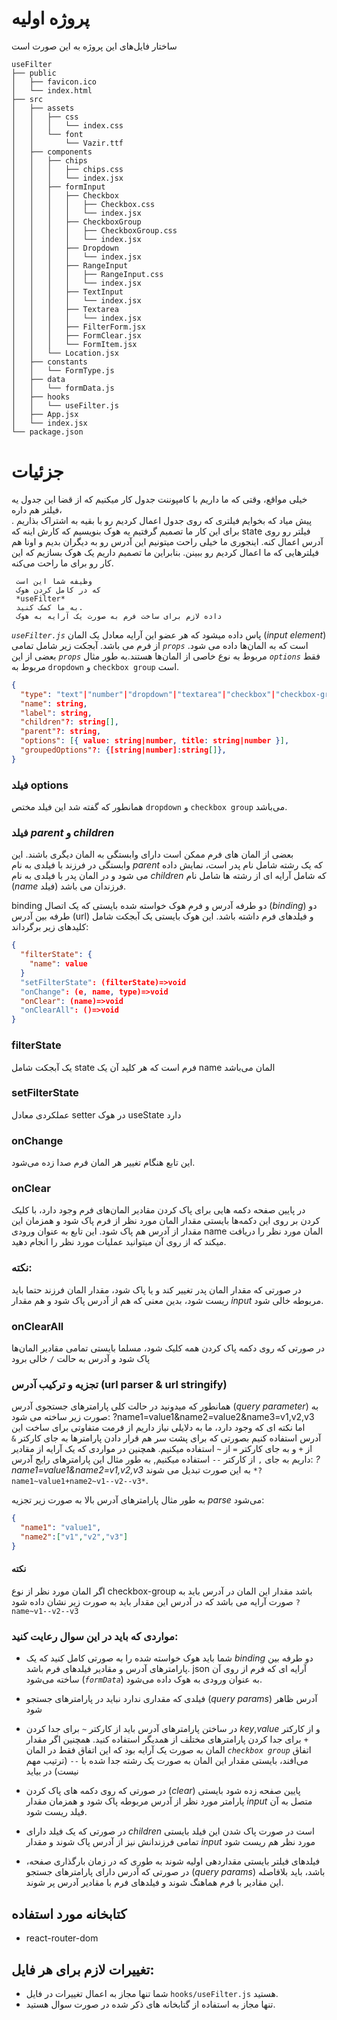 # پروژه اولیه
ساختار فایل‌های این پروژه به این صورت است

```
useFilter
├── public
│   ├── favicon.ico
│   └── index.html
├── src
│   ├── assets
│   │   ├── css
│   │   │   └── index.css
│   │   └── font
│   │       └── Vazir.ttf
│   ├── components
│   │   ├── chips
│   │   │   ├── chips.css
│   │   │   └── index.jsx
│   │   ├── formInput
│   │   │   ├── Checkbox
│   │   │   │   ├── Checkbox.css
│   │   │   │   └── index.jsx
│   │   │   ├── CheckboxGroup
│   │   │   │   ├── CheckboxGroup.css
│   │   │   │   └── index.jsx
│   │   │   ├── Dropdown
│   │   │   │   └── index.jsx
│   │   │   ├── RangeInput
│   │   │   │   ├── RangeInput.css
│   │   │   │   └── index.jsx
│   │   │   ├── TextInput
│   │   │   │   └── index.jsx
│   │   │   ├── Textarea
│   │   │   │   └── index.jsx
│   │   │   ├── FilterForm.jsx
│   │   │   ├── FormClear.jsx
│   │   │   └── FormItem.jsx
│   │   └── Location.jsx
│   ├── constants
│   │   └── FormType.js
│   ├── data
│   │   └── formData.js
│   ├── hooks
│   │   └── useFilter.js
│   ├── App.jsx
│   └── index.jsx
└── package.json
```


# جزئیات



خیلی مواقع، وقتی که ما داریم با کامپوننت جدول کار میکنیم که از قضا این جدول یه فیلتر هم داره،  
پیش میاد که بخوایم فیلتری که روی جدول اعمال کردیم رو با بقیه به اشتراک بذاریم .
برای این کار ما تصمیم گرفتیم یه هوک بنویسیم که کارش اینه که 
state
فیلتر رو روی آدرس اعمال کنه. اینجوری ما خیلی راحت میتونیم این آدرس رو به دیگران بدیم و اونا هم فیلترهایی
که ما اعمال کردیم رو ببینن. بنابراین ما تصمیم داریم یک هوک بسازیم که این کار رو برای ما راحت می‌کنه. 

     وظیفه شما این است
     که در کامل کردن هوک 
     *useFilter*
     به ما کمک کنید.
     داده لازم برای ساخت فرم به صورت یک آرایه به هوک
   *`useFilter.js`*
      پاس داده میشود که هر عضو این آرایه معادل یک المان 
      (*input element*)
      از فرم می باشد. آبجکت زیر شامل تمامی 
      *`props`*
      است که به المان‌ها داده می شود. بعضی از این 
     *`props`*
      مربوط به نوع خاصی از المان‌ها هستند.به طور مثال 
*`options`*
فقط مربوط به 
`dropdown` و `checkbox group` 
است.


```json
{
  "type": "text"|"number"|"dropdown"|"textarea"|"checkbox"|"checkbox-group",
  "name": string,
  "label": string,
  "children"?: string[],
  "parent"?: string,
  "options": [{ value: string|number, title: string|number }],
  "groupedOptions"?: {[string|number]:string[]},
}
```

### فیلد options
همانطور که گفته شد این فیلد مختص 
`dropdown` و `checkbox group` 
می‌باشد.
### فیلد *parent* و *children*
بعضی از المان های فرم ممکن است دارای وابستگی به المان دیگری باشند. 
این وابستگی در فرزند با فیلدی به نام 
*parent*
که یک رشته شامل نام پدر است، نمایش داده می شود و در المان پدر با فیلدی به نام 
*children*
 که شامل آرایه ای از رشته ها شامل نام
 (*name* فیلد)
  فرزندان می باشد. 

  binding دو طرفه آدرس و فرم
هوک خواسته شده بایستی که یک اتصال
(*binding*)
دو طرفه بین آدرس
(url) 
و فیلدهای فرم داشته باشد. این هوک بایستی یک آبجکت شامل کلیدهای زیر برگرداند:

```json
{
  "filterState": {
    "name": value
  }
  "setFilterState": (filterState)=>void
  "onChange": (e, name, type)=>void
  "onClear": (name)=>void
  "onClearAll": ()=>void
}
```

### filterState
یک آبجکت شامل state
فرم است که هر کلید آن یک name
المان می‌باشد
### setFilterState
عملکردی معادل setter
در هوک 
useState دارد

### onChange
این تابع هنگام تغییر هر المان فرم صدا زده می‌شود.

### onClear
در پایین صفحه دکمه هایی برای پاک کردن مقادیر المان‌های فرم‌ وجود دارد، با کلیک کردن بر روی این دکمه‌ها بایستی 
مقدار المان مورد نظر از فرم پاک شود و همزمان این مقدار از آدرس هم پاک شود. این تابع به عنوان ورودی 
name 
المان مورد نظر را دریافت میکند که از روی آن میتوانید عملیات مورد نظر را انجام دهید.
### نکته:
 در صورتی که مقدار المان پدر تغییر کند و یا پاک شود، مقدار المان فرزند حتما باید ریست شود، بدین معنی
که هم از آدرس پاک شود و هم مقدار 
*input*
مربوطه خالی شود.

### onClearAll
در صورتی که روی دکمه پاک کردن همه کلیک شود، مسلما بایستی تمامی مقادیر المان‌ها پاک شود و آدرس به حالت 
`/`
خالی برود

### تجزیه و ترکیب آدرس (url parser & url stringify)
 همانطور که میدونید در حالت کلی پارامترهای جستجوی آدرس
  (*query parameter*) 
  به صورت زیر ساخته می شود:
  ?name1=value1&name2=value2&name3=v1,v2,v3
  اما نکته ای که وجود دارد، ما به دلایلی نیاز داریم از فرمت
   متفاوتی برای ساخت این آدرس استفاده کنیم بصورتی که برای پشت سر هم قرار دادن پارامترها به جای کارکتر
  `&` 
  از 
  `+`
  و به جای کارکتر
`=`
 از 
 `~`
استفاده میکنیم. همچنین در مواردی که یک آرایه از مقادیر داریم به جای 
`,` 
از کارکتر 
`--`
استفاده میکنیم, به طور مثال این پارامترهای رایج آدرس: 
 *?name1=value1&name2=v1,v2,v3* 
به این صورت تبدیل می شوند
 `*?name1~value1+name2~v1--v2--v3*`.
 
 به طور مثال پارامترهای آدرس بالا به صورت زیر تجزیه
 *parse*
  می‌شود:

 ```json
 {
   "name1": "value1",
   "name2":["v1","v2","v3"]
 }
 ```

 #### نکته
 اگر المان مورد نظر از نوع 
 checkbox-group
 باشد مقدار این المان در آدرس باید به صورت آرایه می باشد که در آدرس این مقدار باید به صورت زیر نشان داده شود
 `?name~v1--v2--v3`



### مواردی که باید در این سوال رعایت کنید:
- شما باید هوک خواسته شده را به صورتی کامل کنید که یک 
*binding*
دو طرفه بین پارامترهای آدرس و مقادیر فیلدهای فرم باشد. 
json
آرایه ای که فرم از روی آن ساخته می‌شود 
(*`formData`*)
به عنوان ورودی 
به هوک داده می‌شود.

-  فیلدی که مقداری ندارد نباید در پارامترهای جستجو 
(*query params*)
 آدرس ظاهر شود

-  در ساختن پارامترهای آدرس باید از کارکتر 
 `~`
 برای جدا کردن 
 *key*,*value*
   و از کارکتر
    `+`
  برای جدا کردن پارامترهای مختلف از همدیگر استفاده کنید.
   همچنین اگر مقدار المان به صورت یک آرایه بود که این اتفاق فقط در المان
  *`checkbox group`*
   اتفاق می‌افند، بایستی مقدار این المان به صورت یک رشته جدا شده با 
   `--`
  (ترتیب مهم نیست) در بیاید

- در صورتی که روی دکمه های پاک کردن 
(*clear*) 
پایین صفحه زده شود بایستی پارامتر مورد نظر از آدرس مربوطه پاک شود
و همزمان مقدار 
*input*
 متصل به آن فیلد ریست شود.

- در صورتی که یک فیلد دارای 
*children*
است در صورت پاک شدن این فیلد بایستی تمامی فرزندانش نیز از آدرس پاک شوند و 
مقدار 
*input* 
مورد نظر هم ریست شود

- فیلدهای فیلتر بایستی مقداردهی اولیه شوند
به طوری که در زمان بارگذاری صفحه، در صورتی که آدرس دارای پارامترهای جستجو
(*query params*)
 باشد، باید بلافاصله این مقادیر با
 فرم هماهنگ شوند و فیلدهای فرم با مقادیر آدرس پر شوند.
 

## کتابخانه مورد استفاده 
- react-router-dom




## تغییرات لازم برای هر فایل:
- شما تنها مجاز به اعمال تغییرات در فایل  `hooks/useFilter.js`  هستید.
- تنها مجاز به استفاده از گتابخانه های ذکر شده در صورت سوال هستید.



